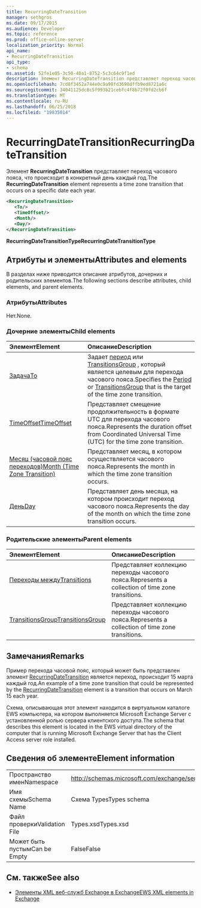 ```yaml
---
title: RecurringDateTransition
manager: sethgros
ms.date: 09/17/2015
ms.audience: Developer
ms.topic: reference
ms.prod: office-online-server
localization_priority: Normal
api_name:
- RecurringDateTransition
api_type:
- schema
ms.assetid: 52fe1e05-3c50-40a1-8752-5c3c64c9f1ed
description: Элемент RecurringDateTransition представляет переход часового пояса, что происходит в конкретный день каждый год.
ms.openlocfilehash: 7cd8f3452a744e0c9a98fd3698dffb9ed8721a6c
ms.sourcegitcommit: 34041125dc8c5f993b21cebfc4f8b72f0fd2cb6f
ms.translationtype: MT
ms.contentlocale: ru-RU
ms.lasthandoff: 06/25/2018
ms.locfileid: "19835014"
---
```

# <a name="recurringdatetransition"></a><span data-ttu-id="3e99c-103">RecurringDateTransition</span><span class="sxs-lookup"><span data-stu-id="3e99c-103">RecurringDateTransition</span></span>

<span data-ttu-id="3e99c-104">Элемент **RecurringDateTransition** представляет переход часового пояса, что происходит в конкретный день каждый год.</span><span class="sxs-lookup"><span data-stu-id="3e99c-104">The **RecurringDateTransition** element represents a time zone transition that occurs on a specific date each year.</span></span> 
  
```xml
<RecurringDateTransition>
   <To/>
   <TimeOffset/>
   <Month/>
   <Day/>
</RecurringDateTransition>
```

 <span data-ttu-id="3e99c-105">**RecurringDateTransitionType**</span><span class="sxs-lookup"><span data-stu-id="3e99c-105">**RecurringDateTransitionType**</span></span>
## <a name="attributes-and-elements"></a><span data-ttu-id="3e99c-106">Атрибуты и элементы</span><span class="sxs-lookup"><span data-stu-id="3e99c-106">Attributes and elements</span></span>

<span data-ttu-id="3e99c-107">В разделах ниже приводится описание атрибутов, дочерних и родительских элементов.</span><span class="sxs-lookup"><span data-stu-id="3e99c-107">The following sections describe attributes, child elements, and parent elements.</span></span>
  
### <a name="attributes"></a><span data-ttu-id="3e99c-108">Атрибуты</span><span class="sxs-lookup"><span data-stu-id="3e99c-108">Attributes</span></span>

<span data-ttu-id="3e99c-109">Нет.</span><span class="sxs-lookup"><span data-stu-id="3e99c-109">None.</span></span>
  
### <a name="child-elements"></a><span data-ttu-id="3e99c-110">Дочерние элементы</span><span class="sxs-lookup"><span data-stu-id="3e99c-110">Child elements</span></span>

|<span data-ttu-id="3e99c-111">**Элемент**</span><span class="sxs-lookup"><span data-stu-id="3e99c-111">**Element**</span></span>|<span data-ttu-id="3e99c-112">**Описание**</span><span class="sxs-lookup"><span data-stu-id="3e99c-112">**Description**</span></span>|
|:-----|:-----|
|[<span data-ttu-id="3e99c-113">Задача</span><span class="sxs-lookup"><span data-stu-id="3e99c-113">To</span></span>](to.md) <br/> |<span data-ttu-id="3e99c-114">Задает [период](period.md) или [TransitionsGroup](transitionsgroup.md) , который является целевым для перехода часового пояса.</span><span class="sxs-lookup"><span data-stu-id="3e99c-114">Specifies the [Period](period.md) or [TransitionsGroup](transitionsgroup.md) that is the target of the time zone transition.</span></span>  <br/> |
|[<span data-ttu-id="3e99c-115">TimeOffset</span><span class="sxs-lookup"><span data-stu-id="3e99c-115">TimeOffset</span></span>](timeoffset.md) <br/> |<span data-ttu-id="3e99c-116">Представляет смещение продолжительность в формате UTC для перехода часового пояса.</span><span class="sxs-lookup"><span data-stu-id="3e99c-116">Represents the duration offset from Coordinated Universal Time (UTC) for the time zone transition.</span></span>  <br/> |
|[<span data-ttu-id="3e99c-117">Месяц (часовой пояс переходов)</span><span class="sxs-lookup"><span data-stu-id="3e99c-117">Month (Time Zone Transition)</span></span>](month-time-zone-transition.md) <br/> |<span data-ttu-id="3e99c-118">Представляет месяц, в котором осуществляется часового пояса.</span><span class="sxs-lookup"><span data-stu-id="3e99c-118">Represents the month in which the time zone transition occurs.</span></span>  <br/> |
|[<span data-ttu-id="3e99c-119">День</span><span class="sxs-lookup"><span data-stu-id="3e99c-119">Day</span></span>](day.md) <br/> |<span data-ttu-id="3e99c-120">Представляет день месяца, на котором происходит переход часового пояса.</span><span class="sxs-lookup"><span data-stu-id="3e99c-120">Represents the day of the month on which the time zone transition occurs.</span></span>  <br/> |
   
### <a name="parent-elements"></a><span data-ttu-id="3e99c-121">Родительские элементы</span><span class="sxs-lookup"><span data-stu-id="3e99c-121">Parent elements</span></span>

|<span data-ttu-id="3e99c-122">**Элемент**</span><span class="sxs-lookup"><span data-stu-id="3e99c-122">**Element**</span></span>|<span data-ttu-id="3e99c-123">**Описание**</span><span class="sxs-lookup"><span data-stu-id="3e99c-123">**Description**</span></span>|
|:-----|:-----|
|[<span data-ttu-id="3e99c-124">Переходы между</span><span class="sxs-lookup"><span data-stu-id="3e99c-124">Transitions</span></span>](transitions.md) <br/> |<span data-ttu-id="3e99c-125">Представляет коллекцию переходы часового пояса.</span><span class="sxs-lookup"><span data-stu-id="3e99c-125">Represents a collection of time zone transitions.</span></span>  <br/> |
|[<span data-ttu-id="3e99c-126">TransitionsGroup</span><span class="sxs-lookup"><span data-stu-id="3e99c-126">TransitionsGroup</span></span>](transitionsgroup.md) <br/> |<span data-ttu-id="3e99c-127">Представляет коллекцию переходы часового пояса.</span><span class="sxs-lookup"><span data-stu-id="3e99c-127">Represents a collection of time zone transitions.</span></span>  <br/> |
   
## <a name="remarks"></a><span data-ttu-id="3e99c-128">Замечания</span><span class="sxs-lookup"><span data-stu-id="3e99c-128">Remarks</span></span>

<span data-ttu-id="3e99c-129">Пример перехода часовой пояс, который может быть представлен элемент [RecurringDateTransition](recurringdatetransition.md) является переход, происходит 15 марта каждый год.</span><span class="sxs-lookup"><span data-stu-id="3e99c-129">An example of a time zone transition that could be represented by the [RecurringDateTransition](recurringdatetransition.md) element is a transition that occurs on March 15 each year.</span></span> 
  
<span data-ttu-id="3e99c-130">Схема, описывающая этот элемент находится в виртуальном каталоге EWS компьютера, на котором выполняется Microsoft Exchange Server с установленной ролью сервера клиентского доступа.</span><span class="sxs-lookup"><span data-stu-id="3e99c-130">The schema that describes this element is located in the EWS virtual directory of the computer that is running Microsoft Exchange Server that has the Client Access server role installed.</span></span>
  
## <a name="element-information"></a><span data-ttu-id="3e99c-131">Сведения об элементе</span><span class="sxs-lookup"><span data-stu-id="3e99c-131">Element information</span></span>

|||
|:-----|:-----|
|<span data-ttu-id="3e99c-132">Пространство имен</span><span class="sxs-lookup"><span data-stu-id="3e99c-132">Namespace</span></span>  <br/> |http://schemas.microsoft.com/exchange/services/2006/types  <br/> |
|<span data-ttu-id="3e99c-133">Имя схемы</span><span class="sxs-lookup"><span data-stu-id="3e99c-133">Schema Name</span></span>  <br/> |<span data-ttu-id="3e99c-134">Схема Types</span><span class="sxs-lookup"><span data-stu-id="3e99c-134">Types schema</span></span>  <br/> |
|<span data-ttu-id="3e99c-135">Файл проверки</span><span class="sxs-lookup"><span data-stu-id="3e99c-135">Validation File</span></span>  <br/> |<span data-ttu-id="3e99c-136">Types.xsd</span><span class="sxs-lookup"><span data-stu-id="3e99c-136">Types.xsd</span></span>  <br/> |
|<span data-ttu-id="3e99c-137">Может быть пустым</span><span class="sxs-lookup"><span data-stu-id="3e99c-137">Can be Empty</span></span>  <br/> |<span data-ttu-id="3e99c-138">False</span><span class="sxs-lookup"><span data-stu-id="3e99c-138">False</span></span>  <br/> |
   
## <a name="see-also"></a><span data-ttu-id="3e99c-139">См. также</span><span class="sxs-lookup"><span data-stu-id="3e99c-139">See also</span></span>



- [<span data-ttu-id="3e99c-140">Элементы XML веб-служб Exchange в Exchange</span><span class="sxs-lookup"><span data-stu-id="3e99c-140">EWS XML elements in Exchange</span></span>](ews-xml-elements-in-exchange.md)


